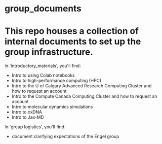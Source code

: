 # group_documents

# This repo houses a collection of internal documents to set up the group infrastructure. 

In 'introductory_materials', you'll find:
- Intro to using Colab notebooks
- Intro to high-performance computing (HPC)
- Intro to the U of Calgary Advanced Research Computing Cluster and how to request an account
- Intro to the Compute Canada Computing Cluster and how to request an account
- Intro to molecular dynamics simulations
- Intro to oxDNA
- Intro to Jax-MD


In 'group logistics', you'll find:
- document clarifying expectations of the Engel group
